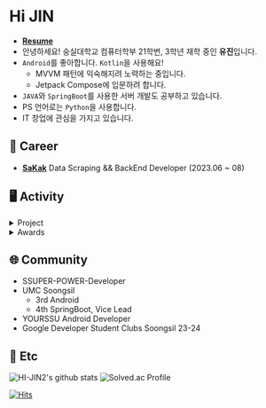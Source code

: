 # Hi JIN

- **[Resume](https://my.surfit.io/w/597611764)**
- 안녕하세요! 숭실대학교 컴퓨터학부 21학번, 3학년 재학 중인 **유진**입니다. 
- `Android`를 좋아합니다. `Kotlin`을 사용해요!
  - MVVM 패턴에 익숙해지려 노력하는 중입니다.
  - Jetpack Compose에 입문하려 합니다.
- `JAVA`와 `SpringBoot`를 사용한 서버 개발도 공부하고 있습니다.
- PS 언어로는 `Python`을 사용합니다. 
- IT 창업에 관심을 가지고 있습니다. 


## 💼 Career

- **[SaKak](https://www.sakak.co.kr/)** Data Scraping && BackEnd Developer (2023.06 ~ 08)


## 🖥️ Activity
<details>
<summary>Project</summary>
<div markdown="1">

|프로젝트명|설명|개발기간|사용스택|
|:---:|:---:|:---:|:---:|
| **COOING** |아이가 음성으로 쓰는 성장일기|2023.11 | ![Spring Boot](https://img.shields.io/badge/-Spring%20Boot-6DB33F?style=flat&logo=springboot&logoColor=white) ![JAVA](https://img.shields.io/badge/JAVA-007396?style=flat&logo=java&logoColor=white") ![Postgresql](https://img.shields.io/badge/Postgresql-4169E1?style=flat&logo=Postgresql&logoColor=white) ![JPA](https://img.shields.io/badge/JPA-%23ED8B00?style=flat&logo=jpa&logoColor=white) |
| **MoneyMate** |chatGPT와 함께하는 슬기로운 금융 목표 설정|2023.10 | ![Android](https://img.shields.io/badge/Android-3DDC84.svg?&style=flat&logo=Android&logoColor=white)  ![JAVA](https://img.shields.io/badge/JAVA-007396?style=flat&logo=java&logoColor=white") ![Synctree](https://img.shields.io/badge/Synctree-0bb93a?style=flat&logo=Synctree&logoColor=white") |
| [**ㅁobjet**](https://github.com/objet-team/objet-backend) | 신인 아티스트를 위한 온라인 전시 플랫폼|2023.09 | ![Spring Boot](https://img.shields.io/badge/-Spring%20Boot-6DB33F?style=flat&logo=springboot&logoColor=white) ![JAVA](https://img.shields.io/badge/JAVA-007396?style=flat&logo=java&logoColor=white") ![Postgresql](https://img.shields.io/badge/Postgresql-4169E1?style=flat&logo=Postgresql&logoColor=white) ![JPA](https://img.shields.io/badge/JPA-%23ED8B00?style=flat&logo=jpa&logoColor=white) |
| [**Your Weather**](https://github.com/yourweather/yourweather_server) | 오늘 당신의 감정날씨는? |2023.07-08 | ![Spring Boot](https://img.shields.io/badge/-Spring%20Boot-6DB33F?style=flat&logo=springboot&logoColor=white) ![JAVA](https://img.shields.io/badge/JAVA-007396?style=flat&logo=java&logoColor=white") ![MySQL](https://img.shields.io/badge/MySQL-4479A1?style=flat&logo=MySQL&logoColor=white) ![JPA](https://img.shields.io/badge/JPA-%23ED8B00?style=flat&logo=jpa&logoColor=white) |
| [**EAT-SSU**](https://github.com/EAT-SSU/EatSSU-Android) | 숭실대에서 먹자! 학식 리뷰 안드로이드 앱 [릴리즈](https://github.com/EAT-SSU/EatSSU-Android) / [사용자 인터페이스 및 실습 프로젝트](https://github.com/EAT-SSU/EAT-SSU) | 2023.03-08 (2022.10-12)  |![Android](https://img.shields.io/badge/Android-3DDC84.svg?&style=flat&logo=Android&logoColor=white) ![Kotlin](https://img.shields.io/badge/Kotlin-7F52FF.svg?&style=flat&logo=Kotlin&logoColor=white) |
| [**FIT-I**](https://github.com/FIT-I/FIT-I-Android) | 체육대학 전공생이 제공해주는 저렴한 PT 서비스: 누구나 쉬운 PT  |2023.01-02 |![Android](https://img.shields.io/badge/Android-3DDC84.svg?&style=flat&logo=Android&logoColor=white) ![Kotlin](https://img.shields.io/badge/Kotlin-7F52FF.svg?&style=flat&logo=Kotlin&logoColor=white) |


</div>
</details>

<details>
<summary>Awards</summary>
<div markdown="1">
  
|대회명|수상명|역할|프로젝트명|날짜|
|:---:|:---:|:---:|:---:|:---:|
|AI활용 온라인 개발대회 싱커톤 시즌3|-|PM & 안드로이드 개발/노코드 백엔드 개발|[MoneyMate](https://github.com/MoneyMate-project/MoneyMate)|2023년 10월 31일|
|숭실대 IT 대학 소프트웨어 공모전|금상|PM & 안드로이드 개발|[EAT-SSU](https://github.com/EAT-SSU/EatSSU-Android)|2023년 8월 7일|


</div>
</details>


## 🌐 Community

- SSUPER-POWER-Developer
- UMC Soongsil
  - 3rd Android
  - 4th SpringBoot, Vice Lead
- YOURSSU Android Developer
- Google Developer Student Clubs Soongsil 23-24


## 💭 Etc

![HI-JIN2's github stats](https://github-readme-stats.vercel.app/api?username=HI-JIN2&show_icons=true)
![Solved.ac Profile](http://mazassumnida.wtf/api/v2/generate_badge?boj=qldls0307)

[![Hits](https://hits.seeyoufarm.com/api/count/incr/badge.svg?url=https%3A%2F%2Fgithub.com%2FHI-JIN2&count_bg=%2379C83D&title_bg=%23555555&icon=&icon_color=%23E7E7E7&title=hits&edge_flat=false)](https://hits.seeyoufarm.com)

